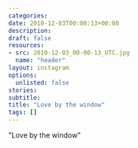 ```yaml
---
categories:
date: 2010-12-03T00:00:13+00:00
description:
draft: false
resources:
- src: 2010-12-03_00-00-13_UTC.jpg
  name: "header"
layout: instagram
options:
  unlisted: false
stories:
subtitle:
title: "Love by the window"
tags: []
---
```


"Love by the window"
